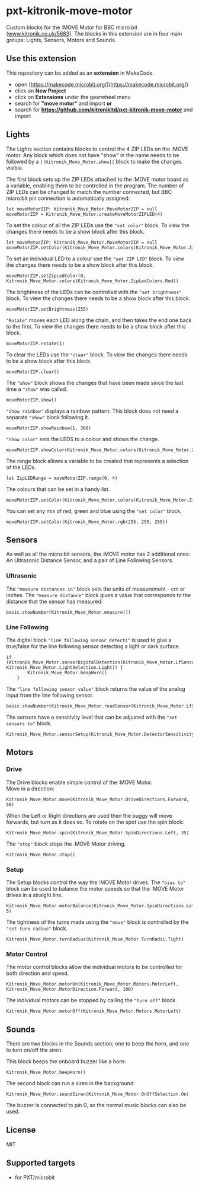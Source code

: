 # pxt-kitronik-move-motor

Custom blocks for the :MOVE Motor for BBC micro:bit (www.kitronik.co.uk/5683).
The blocks in this extension are in four main groups: Lights, Sensors, Motors and Sounds.

## Use this extension

This repository can be added as an **extension** in MakeCode.

* open [https://makecode.microbit.org/](https://makecode.microbit.org/)
* click on **New Project**
* click on **Extensions** under the gearwheel menu
* search for **"move motor"** and import **or**
* search for **https://github.com/kitronikltd/pxt-kitronik-move-motor** and import

## Lights
The Lights section contains blocks to control the 4 ZIP LEDs on the :MOVE motor.
Any block which does not have "show" in the name needs to be followed by a ``||Kitronik_Move_Motor.show||`` block to make the changes visible. 

The first block sets up the ZIP LEDs attached to the :MOVE motor board as a variable, enabling them to be controlled in the program. The number of ZIP LEDs can be changed to match the number connected, but BBC micro:bit pin connection is automatically assigned:
```blocks
let moveMotorZIP: Kitronik_Move_Motor.MoveMotorZIP = null
moveMotorZIP = Kitronik_Move_Motor.createMoveMotorZIPLED(4)
```
To set the colour of all the ZIP LEDs use the ``"set color"`` block. To view the changes there needs to be a show block after this block.
```blocks
let moveMotorZIP: Kitronik_Move_Motor.MoveMotorZIP = null
moveMotorZIP.setColor(Kitronik_Move_Motor.colors(Kitronik_Move_Motor.ZipLedColors.Red))
```
To set an individual LED to a colour use the ``"set ZIP LED"`` block. To view the changes there needs to be a show block after this block.
```blocks
moveMotorZIP.setZipLedColor(0, Kitronik_Move_Motor.colors(Kitronik_Move_Motor.ZipLedColors.Red))
```
The brightness of the LEDs can be controlled with the ``"set brightness"`` block. To view the changes there needs to be a show block after this block.
```blocks
moveMotorZIP.setBrightness(255)
```
``"Rotate"`` moves each LED along the chain, and then takes the end one back to the first. To view the changes there needs to be a show block after this block. 
```blocks
moveMotorZIP.rotate(1)
```
To clear the LEDs use the ``"clear"`` block. To view the changes there needs to be a show block after this block.
```blocks
moveMotorZIP.clear()
```
The ``"show"`` block shows the changes that have been made since the last time a ``"show"`` was called.
```blocks
moveMotorZIP.show()
```
``"Show rainbow"`` displays a rainbow pattern. This block does not need a separate ``"show"`` block following it.
```blocks
moveMotorZIP.showRainbow(1, 360)
```
``"Show color"`` sets the LEDS to a colour and shows the change.
```blocks
moveMotorZIP.showColor(Kitronik_Move_Motor.colors(Kitronik_Move_Motor.ZipLedColors.Red))
```
The range block allows a variable to be created that represents a selection of the LEDs.
```blocks
let ZipLEDRange = moveMotorZIP.range(0, 4)
```
The colours that can be set in a handy list.
```blocks
moveMotorZIP.setColor(Kitronik_Move_Motor.colors(Kitronik_Move_Motor.ZipLedColors.Yellow))
```
You can set any mix of red, green and blue using the ``"set color"`` block.
```blocks
moveMotorZIP.setColor(Kitronik_Move_Motor.rgb(255, 255, 255))
```

## Sensors
As well as all the micro:bit sensors, the :MOVE motor has 2 additional ones: An Ultrasonic Distance Sensor, and a pair of Line Following Sensors.
### Ultrasonic
The ``"measure distances in"`` block sets the units of measurement - cm or inches.
The ``"measure distance"`` block gives a value that corresponds to the distance that the sensor has measured.
```blocks
basic.showNumber(Kitronik_Move_Motor.measure())
```

### Line Following
The digital block ``"line following sensor detects"`` is used to give a true/false for the line following sensor detecting a light or dark surface. 
```blocks
if (Kitronik_Move_Motor.sensorDigitalDetection(Kitronik_Move_Motor.LfSensor.Left, Kitronik_Move_Motor.LightSelection.Light)) {
        Kitronik_Move_Motor.beepHorn()
    }
```
The ``"line following sensor value"`` block returns the value of the analog input from the line following sensor. 
```blocks
basic.showNumber(Kitronik_Move_Motor.readSensor(Kitronik_Move_Motor.LfSensor.Left))
```
The sensors have a sensitivity level that can be adjusted with the ``"set sensors to"`` block. 
```blocks
Kitronik_Move_Motor.sensorSetup(Kitronik_Move_Motor.DetectorSensitivity.Low)
```

## Motors
### Drive
The Drive blocks enable simple control of the :MOVE Motor.  
Move in a direction:
```blocks
Kitronik_Move_Motor.move(Kitronik_Move_Motor.DriveDirections.Forward, 50)
```
When the Left or Right directions are used then the buggy will move forwards, but turn as it does so.
To rotate on the spot use the spin block:
```blocks
Kitronik_Move_Motor.spin(Kitronik_Move_Motor.SpinDirections.Left, 35)
```
The ``"stop"`` block stops the :MOVE Motor driving.
```blocks
Kitronik_Move_Motor.stop()
```

### Setup
The Setup blocks control the way the :MOVE Motor drives.
The ``"bias to"`` block can be used to balance the motor speeds so that the :MOVE Motor drives in a straight line.
```blocks
Kitronik_Move_Motor.motorBalance(Kitronik_Move_Motor.SpinDirections.Left, 5)
```
The tightness of the turns made using the ``"move"`` block is controlled by the ``"set turn radius"`` block.
```blocks
Kitronik_Move_Motor.turnRadius(Kitronik_Move_Motor.TurnRadii.Tight)
```

### Motor Control
The motor control blocks allow the individual motors to be controlled for both direction and speed.
```blocks
Kitronik_Move_Motor.motorOn(Kitronik_Move_Motor.Motors.MotorLeft, Kitronik_Move_Motor.MotorDirection.Forward, 100)
```
The individual motors can be stopped by calling the ``"turn off"`` block. 
```blocks
Kitronik_Move_Motor.motorOff(Kitronik_Move_Motor.Motors.MotorLeft)
```

## Sounds
There are two blocks in the Sounds section; one to beep the horn, and one to turn on/off the siren.

This block beeps the onboard buzzer like a horn:
```blocks
Kitronik_Move_Motor.beepHorn()
```
The second block can run a siren in the background:
```blocks
Kitronik_Move_Motor.soundSiren(Kitronik_Move_Motor.OnOffSelection.On)
```
The buzzer is connected to pin 0, so the normal music blocks can also be used.

## License

MIT

## Supported targets

* for PXT/microbit